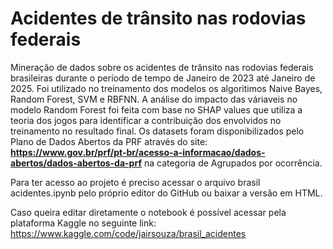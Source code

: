 # Acidentes de trânsito nas rodovias federais
Mineração de dados sobre os acidentes de trânsito nas rodovias federais brasileiras durante o período de tempo de Janeiro de 2023 até Janeiro de 2025. Foi utilizado no treinamento dos modelos os algoritimos Naive Bayes, Random Forest, SVM e RBFNN. A análise do impacto das váriaveis no modelo Random Forest foi feita com base no SHAP values que utiliza a teoria dos jogos para identificar a contribuição dos envolvidos no treinamento no resultado final. Os datasets foram disponibilizados pelo Plano de Dados Abertos da PRF através do site: **https://www.gov.br/prf/pt-br/acesso-a-informacao/dados-abertos/dados-abertos-da-prf** na categoria de Agrupados por ocorrência. 

Para ter acesso ao projeto é preciso acessar o arquivo brasil acidentes.ipynb pelo próprio editor do GitHub ou baixar a versão em HTML.

Caso queira editar diretamente o notebook é possível acessar pela plataforma Kaggle no seguinte link: https://www.kaggle.com/code/jairsouza/brasil_acidentes
